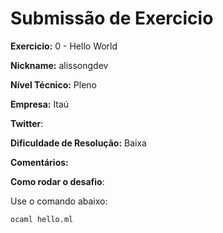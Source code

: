 # Submissão de Exercicio

**Exercicio:** 0 - Hello World

**Nickname:** alissongdev

**Nível Técnico:** Pleno

**Empresa:** Itaú

**Twitter**: 

**Dificuldade de Resolução:** Baixa

**Comentários:** 

**Como rodar o desafio**: 

Use o comando abaixo: 
```bash
ocaml hello.ml
```